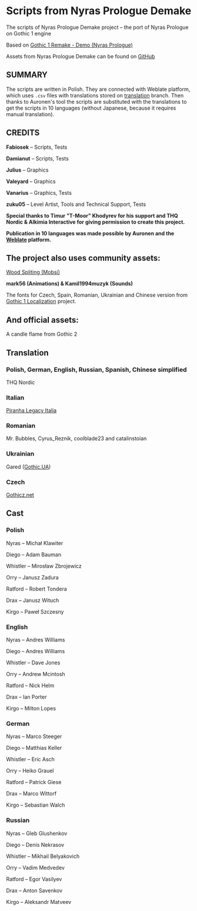 # Scripts from Nyras Prologue Demake 
The scripts of Nyras Prologue Demake project – the port of Nyras Prologue on Gothic 1 engine

Based on [Gothic 1 Remake - Demo (Nyras Prologue)](https://store.steampowered.com/app/3448280/Gothic_1_Remake__Demo_Nyras_Prologue)

Assets from Nyras Prologue Demake can be found on [GitHub]([https://github.com/Nyras-Enjoyers/scripts-nyras-prologue-demake](https://github.com/Nyras-Enjoyers/nyras-prologue-demake-assets))

## SUMMARY

The scripts are written in Polish. They are connected with Weblate platform, which uses `.csv` files with translations stored on [translation](https://github.com/Nyras-Enjoyers/scripts-nyras-prologue-demake/tree/translation/.translations) branch. Then thanks to Auronen's tool the scripts are substituted with the translations to get the scripts in 10 languages (without Japanese, because it requires manual translation).

## CREDITS
**Fabiosek** – Scripts, Tests

**Damianut** – Scripts, Tests

**Julius** – Graphics

**Valeyard** – Graphics

**Vanarius** – Graphics, Tests

**zuku05** – Level Artist, Tools and Technical Support, Tests

**Special thanks to Timur "T-Moor" Khodyrev for his support and THQ Nordic & Alkimia Interactive for giving permission to create this project.**

**Publication in 10 languages was made possible by Auronen and the [Weblate](https://weblate.cokoliv.eu/projects/nyras-prolog-demake/) platform.**

## The project also uses community assets:
[Wood Spliting (Mobsi)](https://www.worldofgothic.de/?go=moddb&action=view&fileID=1316&cat=0&page=0&order=0&searchcat=4)

**mark56 (Animations) & Kamil1994muzyk (Sounds)**

The fonts for Czech, Spain, Romanian, Ukrainian and Chinese version from [Gothic 1 Localization](https://github.com/auronen/Gothic-1-localization) project.

## And official assets:

A candle flame from Gothic 2


## Translation

### Polish, German, English, Russian, Spanish, Chinese simplified

THQ Nordic

### Italian

[Piranha Legacy Italia](https://www.piranhabytesitalia.it/)

### Romanian

Mr. Bubbles, Cyrus_Reznik, coolblade23 and catalinstoian

### Ukrainian

Gared ([Gothic.UA](https://discord.gg/yug8MSm3kj))

### Czech

[Gothicz.net](https://www.gothicz.net/)


## Cast

### Polish
Nyras – Michał Klawiter

Diego – Adam Bauman

Whistler – Mirosław Zbrojewicz

Orry – Janusz Zadura

Ratford – Robert Tondera

Drax – Janusz Wituch

Kirgo – Paweł Szczesny

### English
Nyras – Andres Williams

Diego – Andres Williams

Whistler – Dave Jones

Orry – Andrew Mcintosh

Ratford – Nick Helm

Drax – Ian Porter

Kirgo – Milton Lopes

### German
Nyras – Marco Steeger

Diego – Matthias Keller

Whistler – Eric Asch

Orry – Heiko Grauel

Ratford – Patrick Giese

Drax – Marco Wittorf

Kirgo – Sebastian Walch

### Russian
Nyras – Gleb Glushenkov

Diego – Denis Nekrasov

Whistler – Mikhail Belyakovich

Orry – Vadim Medvedev

Ratford – Egor Vasilyev

Drax – Anton Savenkov

Kirgo – Aleksandr Matveev


